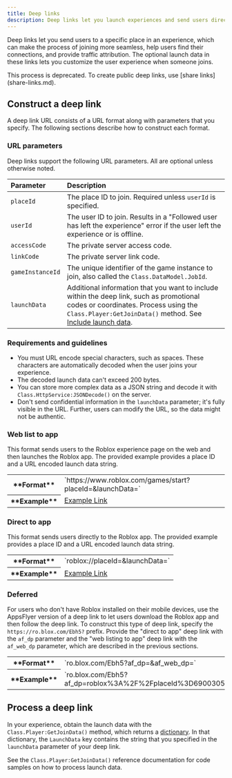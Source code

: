```yaml
---
title: Deep links
description: Deep links let you launch experiences and send users directly to a specific place with custom launch data.
---
```


Deep links let you send users to a specific place in an experience, which can
make the process of joining more seamless, help users find their connections, and provide traffic attribution. The optional launch data in these links lets you customize the user experience when someone joins.

<Alert severity="success">
This process is deprecated. To create public deep links, use [share links](share-links.md).
</Alert>

## Construct a deep link

A deep link URL consists of a URL format along with parameters that you specify.
The following sections describe how to construct each format.

### URL parameters

Deep links support the following URL parameters. All are optional unless otherwise noted.

Parameter | Description
:--- | :---
`placeId` | The place ID to join. Required unless `userId` is specified.
`userId` | The user ID to join. Results in a "Followed user has left the experience" error if the user left the experience or is offline.
`accessCode` | The private server access code.
`linkCode` | The private server link code.
`gameInstanceId` | The unique identifier of the game instance to join, also called the `Class.DataModel.JobId`.
`launchData` | Additional information that you want to include within the deep link, such as promotional codes or coordinates. Process using the `Class.Player:GetJoinData()` method. See [Include launch data](./invite-prompts.md#include-launch-data).

### Requirements and guidelines

- You must URL encode special characters, such as spaces. These characters are
  automatically decoded when the user joins your experience.
- The decoded launch data can't exceed 200 bytes.
- You can store more complex data as a JSON string and decode it with
  `Class.HttpService:JSONDecode()` on the server.
- Don't send confidential information in the `launchData` parameter; it's fully
  visible in the URL. Further, users can modify the URL, so the data might not
  be authentic.

### Web list to app

This format sends users to the Roblox experience page on the web and then
launches the Roblox app. The provided example provides a place ID and a URL
encoded launch data string.

<table>
  <tr>
    <th scope="row">**Format**</th>
    <td>`https://www.roblox.com/games/start?placeId=<id>&launchData=<string>`</td>
  </tr>
  <tr>
    <th scope="row">**Example**</th>
    <td><a href="https://www.roblox.com/games/start?placeId=6900305353&launchData=%7B%22roomId%22%3A%202%7D">Example Link</a></td>
  </tr>
</table>

### Direct to app

This format sends users directly to the Roblox app. The provided example
provides a place ID and a URL encoded launch data string.

<table>
  <tr>
    <th scope="row">**Format**</th>
    <td>`roblox://placeId=<id>&launchData=<string>`</td>
  </tr>
  <tr>
    <th scope="row">**Example**</th>
    <td><a href="roblox://placeId=6900305353&launchData=%7B%22roomId%22%3A%202%7D">Example Link</a></td>
  </tr>
</table>

### Deferred

For users who don't have Roblox installed on their mobile devices, use the
AppsFlyer version of a deep link to let users download the Roblox app and then
follow the deep link. To construct this type of deep link, specify the
`https://ro.blox.com/Ebh5?` prefix. Provide the "direct to app" deep link with
the `af_dp` parameter and the "web listing to app" deep link with the
`af_web_dp` parameter, which are described in the previous sections.

<table>
  <tr>
    <th scope="row">**Format**</th>
    <td>`ro.blox.com/Ebh5?af_dp=<direct_to_app_link>&af_web_dp=<web_listing_to_app_link>`</td>
  </tr>
  <tr>
    <th scope="row">**Example**</th>
    <td>`ro.blox.com/Ebh5?af_dp=roblox%3A%2F%2FplaceId%3D6900305353%26launchData%3D%257B%2522roomId%2522%253A%25202%257D&af_web_dp=https%3A%2F%2Fwww.roblox.com%2Fgames%2Fstart%3FplaceId%3D6900305353%26launchData%3D%257B%2522roomId%2522%253A%25202%257D`</td>
  </tr>
</table>

## Process a deep link

In your experience, obtain the launch data with the `Class.Player:GetJoinData()`
method, which returns a [dictionary](../../luau/tables.md). In that dictionary,
the `LaunchData` key contains the string that you specified in the `launchData`
parameter of your deep link.

See the `Class.Player:GetJoinData()` reference documentation for code samples on
how to process launch data.
